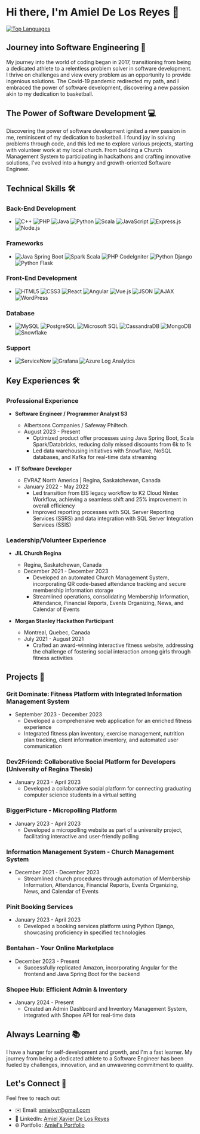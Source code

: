 # Hi there, I'm Amiel De Los Reyes 👋

[![Top Languages](https://github-readme-stats.vercel.app/api/top-langs/?username=AmielDeLosReyes&layout=compact&langs_count=7)](https://github.com/anuraghazra/github-readme-stats)


## Journey into Software Engineering 🚀

My journey into the world of coding began in 2017, transitioning from being a dedicated athlete to a relentless problem solver in software development. I thrive on challenges and view every problem as an opportunity to provide ingenious solutions. The Covid-19 pandemic redirected my path, and I embraced the power of software development, discovering a new passion akin to my dedication to basketball.

## The Power of Software Development 💻

Discovering the power of software development ignited a new passion in me, reminiscent of my dedication to basketball. I found joy in solving problems through code, and this led me to explore various projects, starting with volunteer work at my local church. From building a Church Management System to participating in hackathons and crafting innovative solutions, I've evolved into a hungry and growth-oriented Software Engineer.

## Technical Skills 🛠️

### Back-End Development
- ![C++](https://img.shields.io/badge/C++-00599C?style=for-the-badge&logo=c%2B%2B&logoColor=white) ![PHP](https://img.shields.io/badge/PHP-777BB4?style=for-the-badge&logo=php&logoColor=white) ![Java](https://img.shields.io/badge/Java-007396?style=for-the-badge&logo=java&logoColor=white) ![Python](https://img.shields.io/badge/Python-3776AB?style=for-the-badge&logo=python&logoColor=white) ![Scala](https://img.shields.io/badge/Scala-DC322F?style=for-the-badge&logo=scala&logoColor=white) ![JavaScript](https://img.shields.io/badge/JavaScript-F7DF1E?style=for-the-badge&logo=javascript&logoColor=black) ![Express.js](https://img.shields.io/badge/Express.js-000000?style=for-the-badge&logo=express&logoColor=white) ![Node.js](https://img.shields.io/badge/Node.js-339933?style=for-the-badge&logo=node.js&logoColor=white)

### Frameworks
- ![Java Spring Boot](https://img.shields.io/badge/Java_Spring_Boot-6DB33F?style=for-the-badge&logo=spring&logoColor=white) ![Spark Scala](https://img.shields.io/badge/Spark_Scala-E25A1C?style=for-the-badge&logo=apache-spark&logoColor=white) ![PHP CodeIgniter](https://img.shields.io/badge/PHP_CodeIgniter-EE4623?style=for-the-badge&logo=codeigniter&logoColor=white) ![Python Django](https://img.shields.io/badge/Python_Django-092E20?style=for-the-badge&logo=django&logoColor=white) ![Python Flask](https://img.shields.io/badge/Python_Flask-000000?style=for-the-badge&logo=flask&logoColor=white)

### Front-End Development
- ![HTML5](https://img.shields.io/badge/HTML5-E34F26?style=for-the-badge&logo=html5&logoColor=white) ![CSS3](https://img.shields.io/badge/CSS3-1572B6?style=for-the-badge&logo=css3&logoColor=white) ![React](https://img.shields.io/badge/React-61DAFB?style=for-the-badge&logo=react&logoColor=black) ![Angular](https://img.shields.io/badge/Angular-DD0031?style=for-the-badge&logo=angular&logoColor=white) ![Vue.js](https://img.shields.io/badge/Vue.js-4FC08D?style=for-the-badge&logo=vue.js&logoColor=white) ![JSON](https://img.shields.io/badge/JSON-000000?style=for-the-badge&logo=json&logoColor=white) ![AJAX](https://img.shields.io/badge/AJAX-424242?style=for-the-badge&logo=ajax&logoColor=white) ![WordPress](https://img.shields.io/badge/WordPress-21759B?style=for-the-badge&logo=wordpress&logoColor=white)

### Database
- ![MySQL](https://img.shields.io/badge/MySQL-4479A1?style=for-the-badge&logo=mysql&logoColor=white) ![PostgreSQL](https://img.shields.io/badge/PostgreSQL-336791?style=for-the-badge&logo=postgresql&logoColor=white) ![Microsoft SQL](https://img.shields.io/badge/Microsoft_SQL-CC2927?style=for-the-badge&logo=microsoft-sql-server&logoColor=white) ![CassandraDB](https://img.shields.io/badge/CassandraDB-1287B1?style=for-the-badge&logo=apache-cassandra&logoColor=white) ![MongoDB](https://img.shields.io/badge/MongoDB-47A248?style=for-the-badge&logo=mongodb&logoColor=white) ![Snowflake](https://img.shields.io/badge/Snowflake-258BF9?style=for-the-badge&logo=snowflake&logoColor=white)

### Support
- ![ServiceNow](https://img.shields.io/badge/ServiceNow-000000?style=for-the-badge&logo=servicenow&logoColor=white) ![Grafana](https://img.shields.io/badge/Grafana-F46800?style=for-the-badge&logo=grafana&logoColor=white) ![Azure Log Analytics](https://img.shields.io/badge/Azure_Log_Analytics-0078D4?style=for-the-badge&logo=microsoft-azure&logoColor=white)

## Key Experiences 🛠️

### Professional Experience

- **Software Engineer / Programmer Analyst S3**
  - Albertsons Companies / Safeway Philtech.
  - August 2023 - Present
    - Optimized product offer processes using Java Spring Boot, Scala Spark/Databricks, reducing daily missed discounts from 6k to 1k
    - Led data warehousing initiatives with Snowflake, NoSQL databases, and Kafka for real-time data streaming

- **IT Software Developer**
  - EVRAZ North America | Regina, Saskatchewan, Canada
  - January 2022 - May 2022
    - Led transition from EIS legacy workflow to K2 Cloud Nintex Workflow, achieving a seamless shift and 25% improvement in overall efficiency
    - Improved reporting processes with SQL Server Reporting Services (SSRS) and data integration with SQL Server Integration Services (SSIS)

### Leadership/Volunteer Experience

- **JIL Church Regina**
  - Regina, Saskatchewan, Canada
  - December 2021 - December 2023
    - Developed an automated Church Management System, incorporating QR code-based attendance tracking and secure membership information storage
    - Streamlined operations, consolidating Membership Information, Attendance, Financial Reports, Events Organizing, News, and Calendar of Events

- **Morgan Stanley Hackathon Participant**
  - Montreal, Quebec, Canada
  - July 2021 - August 2021
    - Crafted an award-winning interactive fitness website, addressing the challenge of fostering social interaction among girls through fitness activities

## Projects 🚀

### Grit Dominate: Fitness Platform with Integrated Information Management System
- September 2023 - December 2023
  - Developed a comprehensive web application for an enriched fitness experience
  - Integrated fitness plan inventory, exercise management, nutrition plan tracking, client information inventory, and automated user communication

### Dev2Friend: Collaborative Social Platform for Developers (University of Regina Thesis)
- January 2023 - April 2023
  - Developed a collaborative social platform for connecting graduating computer science students in a virtual setting

### BiggerPicture - Micropolling Platform
- January 2023 - April 2023
  - Developed a micropolling website as part of a university project, facilitating interactive and user-friendly polling

### Information Management System - Church Management System
- December 2021 - December 2023
  - Streamlined church procedures through automation of Membership Information, Attendance, Financial Reports, Events Organizing, News, and Calendar of Events

### Pinit Booking Services
- January 2023 - April 2023
  - Developed a booking services platform using Python Django, showcasing proficiency in specified technologies

### Bentahan - Your Online Marketplace
- December 2023 - Present
  - Successfully replicated Amazon, incorporating Angular for the frontend and Java Spring Boot for the backend

### Shopee Hub: Efficient Admin & Inventory
- January 2024 - Present
  - Created an Admin Dashboard and Inventory Management System, integrated with Shopee API for real-time data

## Always Learning 📚

I have a hunger for self-development and growth, and I'm a fast learner. My journey from being a dedicated athlete to a Software Engineer has been fueled by challenges, innovation, and an unwavering commitment to quality.

## Let's Connect 🤝

Feel free to reach out:
- ✉️ Email: [amielxvr@gmail.com](mailto:amielxvr@gmail.com)
- 💼 LinkedIn: [Amiel Xavier De Los Reyes](https://www.linkedin.com/in/amiel-xavier-de-los-reyes-567096219/)
- 🌐 Portfolio: [Amiel's Portfolio](https://amiel-delosreyes-resume.netlify.app/)


